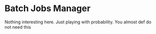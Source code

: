 # Batch Jobs Manager
Nothing interesting here. Just playing with probability. You almost def do not need this